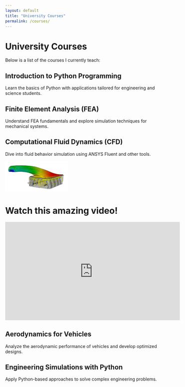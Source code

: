 ```yaml
---
layout: default
title: "University Courses"
permalink: /courses/
---
```


# University Courses

Below is a list of the courses I currently teach:

## **Introduction to Python Programming**
Learn the basics of Python with applications tailored for engineering and science students.

## **Finite Element Analysis (FEA)**
Understand FEA fundamentals and explore simulation techniques for mechanical systems.

## **Computational Fluid Dynamics (CFD)**
Dive into fluid behavior simulation using ANSYS Fluent and other tools.

<img src="assets/images/prueba.jpg" alt="Imagen" width="200" height="100">

<!DOCTYPE html>
<html lang="en">
<head>
    <meta charset="UTF-8">
    <meta name="viewport" content="width=device-width, initial-scale=1.0">
    <title>Embed YouTube Video</title>
</head>
<body>

<h1>Watch this amazing video!</h1>

<iframe width="560" height="315" src="https://www.youtube.com/watch?v=9mSB5O2gL0U" frameborder="0" allowfullscreen></iframe>

</body>
</html>


## **Aerodynamics for Vehicles**
Analyze the aerodynamic performance of vehicles and develop optimized designs.

## **Engineering Simulations with Python**
Apply Python-based approaches to solve complex engineering problems.
